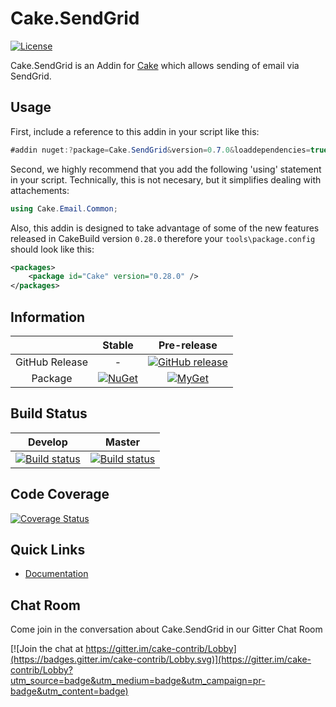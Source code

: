 # Cake.SendGrid

[![License](http://img.shields.io/:license-mit-blue.svg)](http://cake-contrib.mit-license.org)

Cake.SendGrid is an Addin for [Cake](http://cakebuild.net/) which allows sending of email via SendGrid.

## Usage

First, include a reference to this addin in your script like this:
```csharp
#addin nuget:?package=Cake.SendGrid&version=0.7.0&loaddependencies=true
```

Second, we highly recommend that you add the following 'using' statement in your script. Technically, this is not necesary, but it simplifies dealing with attachements: 
```csharp
using Cake.Email.Common;
```

Also, this addin is designed to take advantage of some of the new features released in CakeBuild version `0.28.0` therefore your `tools\package.config` should look like this:
```xml
<packages>
    <package id="Cake" version="0.28.0" />
</packages>
```

## Information

| |Stable|Pre-release|
|:--:|:--:|:--:|
|GitHub Release|-|[![GitHub release](https://img.shields.io/github/release/cake-contrib/Cake.SendGrid.svg)](https://github.com/cake-contrib/Cake.SendGrid/releases/latest)|
|Package|[![NuGet](https://img.shields.io/nuget/v/Cake.SendGrid.svg)](https://www.nuget.org/packages/Cake.SendGrid)|[![MyGet](https://img.shields.io/myget/cake-contrib/vpre/Cake.SendGrid.svg)](http://myget.org/feed/cake-contrib/package/nuget/Cake.SendGrid)|

## Build Status

|Develop|Master|
|:--:|:--:|
|[![Build status](https://ci.appveyor.com/api/projects/status/fheg6neg8kv1803h/branch/develop?svg=true)](https://ci.appveyor.com/project/cakecontrib/cake-sendgrid/branch/develop)|[![Build status](https://ci.appveyor.com/api/projects/status/fheg6neg8kv1803h/branch/develop?svg=true)](https://ci.appveyor.com/project/cakecontrib/cake-sendgrid/branch/master)|

## Code Coverage

[![Coverage Status](https://coveralls.io/repos/github/cake-contrib/Cake.SendGrid/badge.svg)](https://coveralls.io/github/cake-contrib/Cake.SendGrid)

## Quick Links

- [Documentation](https://cake-contrib.github.io/Cake.SendGrid/)

## Chat Room
Come join in the conversation about Cake.SendGrid in our Gitter Chat Room

[![Join the chat at https://gitter.im/cake-contrib/Lobby](https://badges.gitter.im/cake-contrib/Lobby.svg)](https://gitter.im/cake-contrib/Lobby?utm_source=badge&utm_medium=badge&utm_campaign=pr-badge&utm_content=badge)
